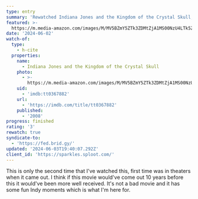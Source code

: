 ```yaml
---
type: entry
summary: 'Rewatched Indiana Jones and the Kingdom of the Crystal Skull, 2008 - ★★★'
featured: >-
  https://m.media-amazon.com/images/M/MV5BZmY5ZTk3ZDMtZjA1MS00NzU4LTk5ZDItYmNhOTkxMGYxMjRlXkEyXkFqcGdeQXVyMjM4MzQ4OTQ@._V1_SX300.jpg
date: '2024-06-02'
watch-of:
  type:
    - h-cite
  properties:
    name:
      - Indiana Jones and the Kingdom of the Crystal Skull
    photo:
      - >-
        https://m.media-amazon.com/images/M/MV5BZmY5ZTk3ZDMtZjA1MS00NzU4LTk5ZDItYmNhOTkxMGYxMjRlXkEyXkFqcGdeQXVyMjM4MzQ4OTQ@._V1_SX300.jpg
    uid:
      - 'imdb:tt0367882'
    url:
      - 'https://imdb.com/title/tt0367882'
    published:
      - '2008'
progress: finished
rating: '3'
rewatch: true
syndicate-to:
  - 'https://fed.brid.gy/'
updated: '2024-06-03T19:40:07.292Z'
client_id: 'https://sparkles.sploot.com/'
---
```

This is only the second time that I've watched this, first time was in theaters when it came out. I think if this movie would've come out 10 years before this it would've been more well received. It's not a bad movie and it has some fun Indy moments which is what I'm here for.
